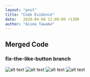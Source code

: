 ```yaml
---
layout: "post"
title: "Code Evidence"
date:   2020-04-08 12:00:00 +1300
author: "Aisea Tawake"
---
```


## Merged Code
### fix-the-like-button branch
![alt text](http://kate.ict.op.ac.nz/~tawaab1/Project%202%20images/p1.png "fix the like button 1")
![alt text](http://http://kate.ict.op.ac.nz/~tawaab1/Project%202%20images/p2.png "fix the like button 2")
![alt text](http://http://kate.ict.op.ac.nz/~tawaab1/Project%202%20images/p3.png "fix the like button 3")
![alt text](http://http://kate.ict.op.ac.nz/~tawaab1/Project%202%20images/p4.png "fix the like button 4")

